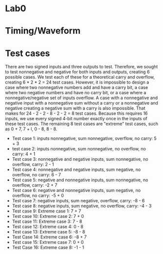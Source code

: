 # Lab0

# Timing/Waveform


# Test cases
There are two signed inputs and three outputs to test.
Therefore, we sought to test nonnegative and negative for both inputs and outputs, creating 6 possible cases.
We test each of these for a theoretical carry and overflow, creating 6 * 2 * 2 = 24 test cases.
However, it is impossible to design a case where two nonnegative numbers add and have a carry bit, a case where two negative numbers and have no carry bit, or a case where a nonnegative/negative set of inputs overflow.
A case with a nonnegative and negative input with a nonnegative sum without a carry or a nonnegative and negative creating a negative sum with a carry is also impossible.
That makes for 24 - 2 - 2 - 8 - 2 - 2 = 8 test cases.
Because this requires 16 inputs, we use every signed 4-bit number exactly once in the inputs of these test cases.
The remaining 8 test cases are "extreme" test cases, such as 0 + 7, 7 + l, 0 - 8, 8 - 8.

- Test case 1: inputs nonnegative, sum nonnegative, overflow, no carry: 5 + 3
- test case 2: inputs nonnegative, sum nonnegative, no overflow, no carry: 4 + 1
- Test case 3: nonnegative and negative inputs, sum nonnegative, no overflow, carry: 2 - 1
- Test case 4: nonnegative and negative inputs, sum negative, no overflow, no carry: 6 - 7
- Test case 5: negative and nonnegative inputs, sum nonnegative, no overflow, carry: -2 + 7
- Test case 6: negative and nonnegative inputs, sum negative, no overflow, no carry: -5 + 0
- Test case 7: negative inputs, sum negative, overflow, carry: -8 - 6
- Test case 8: negative inputs, sum negative, no overflow, carry: -4 - 3
- Test case 9: Extreme case 1: 7 + 7
- Test case 10: Extreme case 2: 7 + 0
- Test case 11: Extreme case 3: 7 - 8
- Test case 12: Extreme case 4: 0 - 8
- Test case 13: Extreme case 5: -8 - 8
- Test Case 14: Extreme case 6: -8 + 7
- Test case 15: Extreme case 7: 0 + 0
- Test Case 16: Extreme case 8: -1 - 1
